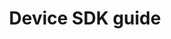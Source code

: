 ---
title: Device SDK guide
bundle: device-sdk
icon: "c8y-icon c8y-icon-tools"
type: root
layout: root
weight: 65
---